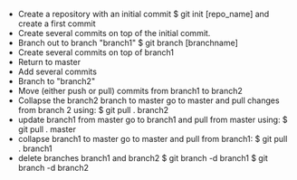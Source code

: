 - Create a repository with an initial commit
	$ git init [repo_name]
	and create a first commit
- Create several commits on top of the initial commit.
- Branch out to branch "branch1" 
	$ git branch [branchname]
- Create several commits on top of branch1
- Return to master
- Add several commits
- Branch to "branch2"
- Move (either push or pull) commits from branch1 to branch2
- Collapse the branch2 branch to master
	go to master and pull changes from branch 2 using:
	$ git pull . branch2
- update branch1 from master
	go to branch1 and pull from master using:
	$ git pull . master
- collapse branch1 to master
	go to master and pull from branch1:
	$ git pull . branch1
- delete branches branch1 and branch2
	$ git branch -d branch1
	$ git branch -d branch2
